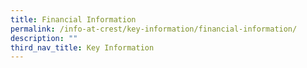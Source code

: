 ```yaml
---
title: Financial Information
permalink: /info-at-crest/key-information/financial-information/
description: ""
third_nav_title: Key Information
---
```

